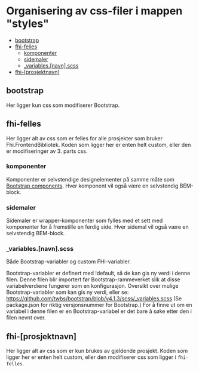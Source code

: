 # Organisering av css-filer i mappen "styles"

- [bootstrap](#bootstrap)
- [fhi-felles](#fhi-felles)
  - [komponenter](#komponenter)
  - [sidemaler](#sidemaler)
  - [_variables.[navn].scss](#_variablesnavnscss)
- [fhi-[prosjektnavn]](#fhi-prosjektnavn)

## bootstrap

Her ligger kun css som modifiserer Bootstrap.

## fhi-felles

Her ligger alt av css som er felles for alle prosjekter som bruker Fhi.FrontendBibliotek. Koden som ligger her er enten helt custom, eller den er modifiseringer av 3. parts css.

### komponenter

Komponenter er selvstendige designelementer på samme måte som [Bootstrap components](https://getbootstrap.com/docs/4.0/components). Hver komponent vil også være en selvstendig BEM-block.

### sidemaler

Sidemaler er wrapper-komponenter som fylles med et sett med komponenter for å fremstille en ferdig side. Hver sidemal vil også være en selvstendig BEM-block.

### _variables.[navn].scss

 Både Bootstrap-variabler og custom FHI-variabler.
 
 Bootstrap-variabler er definert med !default, så de kan gis ny verdi
 i denne filen. Denne filen blir importert før Bootstrap-rammeverket
 slik at disse variabelverdiene fungerer som en konfigurasjon.
 Oversikt over mulige Bootstrap-variabler som kan gis ny verdi, eller se:
 https://github.com/twbs/bootstrap/blob/v4.1.3/scss/_variables.scss
 (Se package.json for riktig versjonsnummer for Bootstrap.)
 For å finne ut om en variabel i denne filen er en Bootstrap-variabel er
 det bare å søke etter den i filen nevnt over.

## fhi-[prosjektnavn]

Her ligger alt av css som er kun brukes av gjeldende prosjekt. Koden som ligger her er enten helt custom, eller den modifiserer css som ligger i `fhi-felles`.
